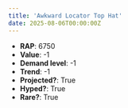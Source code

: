 ```yaml
---
title: 'Awkward Locator Top Hat'
date: 2025-08-06T00:00:00Z
---
```

- **RAP**: 6750
- **Value**: -1
- **Demand level**: -1
- **Trend**: -1
- **Projected?**: True
- **Hyped?**: True
- **Rare?**: True
